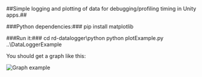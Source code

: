 ##Simple logging and plotting of data for debugging/profiling timing in Unity apps.##

###Python dependencies:###
pip install matplotlib

###Run it:###
cd rd-datalogger\python
python plotExample.py ..\DataLoggerExample

You should get a graph like this:

![Graph example](https://bitbucket.org/philipmac/rd-datalogger/src/master/examplegraph.JPG)


